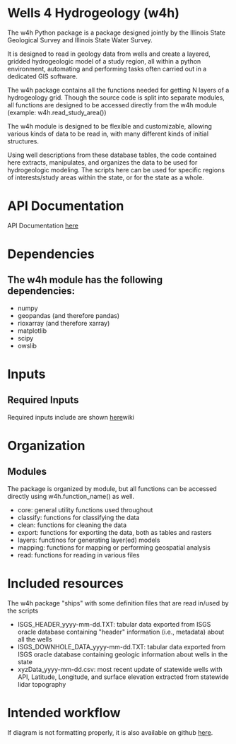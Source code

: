 # Wells 4 Hydrogeology (w4h) 

The w4h Python package is a package designed jointly by the Illinois State Geological Survey and Illinois State Water Survey.

It is designed to read in geology data from wells and create a layered, gridded hydrogeologic model of a study region, all within a python environment, automating and performing tasks often carried out in a dedicated GIS software.

The w4h package contains all the functions needed for getting N layers of a hydrogeology grid. 
Though the source code is split into separate modules, all functions are designed to be accessed directly from the w4h module (example: w4h.read_study_area())

The w4h module is designed to be flexible and customizable, allowing various kinds of data to be read in, with many different kinds of initial structures.

Using well descriptions from these database tables, the code contained here extracts, manipulates, and organizes the data to be used for hydrogeologic modeling. The scripts here can be used for specific regions of interests/study areas within the state, or for the state as a whole.

# API Documentation
API Documentation <a href="https://rjbalikian.github.io/wells4hydrogeology/main.html">here</a>

# Dependencies
## The w4h module has the following dependencies:
- numpy
- geopandas (and therefore pandas)
- rioxarray (and therefore xarray)
- matplotlib
- scipy
- owslib

# Inputs
## Required Inputs
Required inputs include are shown <a href="https://github.com/RJbalikian/wells4hydrogeology/">here</a>wiki

# Organization
## Modules
The package is organized by module, but all functions can be accessed directly using w4h.function_name() as well.
- core: general utility functions used throughout
- classify: functions for classifying the data
- clean: functions for cleaning the data
- export: functions for exporting the data, both as tables and rasters
- layers: functinos for generating layer(ed) models
- mapping: functions for mapping or performing geospatial analysis
- read: functions for reading in various files

# Included resources
The w4h package "ships" with some definition files that are read in/used by the scripts
- ISGS_HEADER_yyyy-mm-dd.TXT: tabular data exported from ISGS oracle database containing "header" information (i.e., metadata) about all the wells
- ISGS_DOWNHOLE_DATA_yyyy-mm-dd.TXT: tabular data exported from ISGS oracle database containing geologic information about wells in the state
- xyzData_yyyy-mm-dd.csv: most recent update of statewide wells with API, Latitude, Longitude, and surface elevation extracted from statewide lidar topography

# Intended workflow
If diagram is not formatting properly, it is also available on github <a href="https://github.com/RJbalikian/wells4hydrogeology/wiki/Intended-Workflow-%5BDRAFT%5D">here</a>.